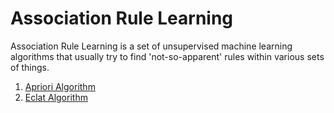 # Association Rule Learning

Association Rule Learning is a set of unsupervised machine learning algorithms that usually try to find 'not-so-apparent' rules within various sets of things.

1. [Apriori Algorithm](./01-Apriori.md)
2. [Eclat Algorithm](./02-Eclat.md)